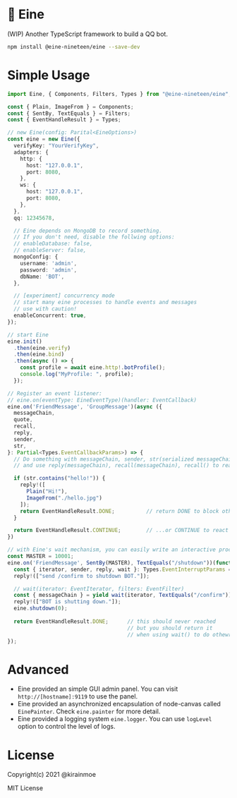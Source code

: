 # 🎩 Eine

(WIP) Another TypeScript framework to build a QQ bot.

```bash
npm install @eine-nineteen/eine --save-dev
```

# Simple Usage

```ts
import Eine, { Components, Filters, Types } from "@eine-nineteen/eine";

const { Plain, ImageFrom } = Components;
const { SentBy, TextEquals } = Filters;
const { EventHandleResult } = Types;

// new Eine(config: Parital<EineOptions>)
const eine = new Eine({
  verifyKey: "YourVerifyKey",
  adapters: {
    http: {
      host: "127.0.0.1",
      port: 8080,
    },
    ws: {
      host: "127.0.0.1",
      port: 8080,
    },
  },
  qq: 12345678,

  // Eine depends on MongoDB to record something.
  // If you don't need, disable the follwing options:
  // enableDatabase: false,
  // enableServer: false,
  mongoConfig: {
    username: 'admin',
    password: 'admin',
    dbName: 'BOT',
  },

  // [experiment] concurrency mode
  // start many eine processes to handle events and messages
  // use with caution!
  enableConcurrent: true,
});

// start Eine
eine.init()
  .then(eine.verify)
  .then(eine.bind)
  .then(async () => {
    const profile = await eine.http!.botProfile();
    console.log("MyProfile: ", profile);
  });

// Register an event listener:
// eine.on(eventType: EineEventType)(handler: EventCallback)
eine.on('FriendMessage', 'GroupMessage')(async ({
  messageChain,
  quote,
  recall,
  reply,
  sender,
  str,
}: Partial<Types.EventCallbackParams>) => {
  // Do something with messageChain, sender, str(serialized messageChain)...
  // and use reply(messageChain), recall(messageChain), recall() to react...

  if (str.contains("hello!")) {
    reply!([
      Plain("Hi!"), 
      ImageFrom("./hello.jpg") 
    ]);
    return EventHandleResult.DONE;          // return DONE to block other events
  }

  return EventHandleResult.CONTINUE;        // ...or CONTINUE to react next event
})

// with Eine's wait mechanism, you can easily write an interactive procedure:
const MASTER = 10001;
eine.on('FriendMessage', SentBy(MASTER), TextEquals("/shutdown"))(function*() {
  const { iterator, sender, reply, wait }: Types.EventInterruptParams = yield null;
  reply!(["send /confirm to shutdown BOT."]);

  // wait(iterator: EventIterator, filters: EventFilter)
  const { messageChain } = yield wait(iterator, TextEquals("/confirm"));    
  reply!(["BOT is shutting down."]);
  eine.shutdown(0);
  
  return EventHandleResult.DONE;      // this should never reached
                                      // but you should return it 
                                      // when using wait() to do othewr things.
});
```

# Advanced

- Eine provided an simple GUI admin panel. You can visit `http://[hostname]:9119` to use the panel.
- Eine provided an asynchronized encapsulation of node-canvas called `EinePainter`. Check `eine.painter` for more detail.
- Eine provided a logging system `eine.logger`. You can use `logLevel` option to control the level of logs.


# License

Copyright(c) 2021 @kirainmoe

MIT License